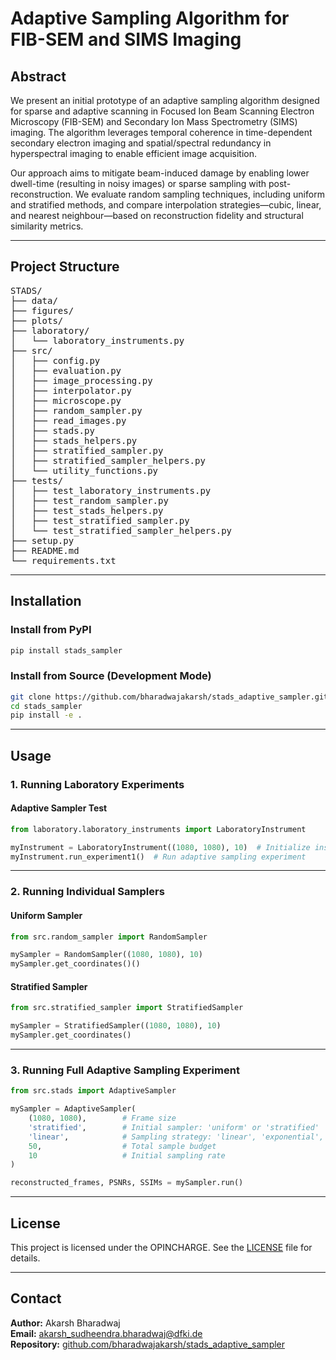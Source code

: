 # Adaptive Sampling Algorithm for FIB-SEM and SIMS Imaging

## Abstract

We present an initial prototype of an adaptive sampling algorithm designed for sparse and adaptive scanning in Focused Ion Beam Scanning Electron Microscopy (FIB-SEM) and Secondary Ion Mass Spectrometry (SIMS) imaging. The algorithm leverages temporal coherence in time-dependent secondary electron imaging and spatial/spectral redundancy in hyperspectral imaging to enable efficient image acquisition.

Our approach aims to mitigate beam-induced damage by enabling lower dwell-time (resulting in noisy images) or sparse sampling with post-reconstruction. We evaluate random sampling techniques, including uniform and stratified methods, and compare interpolation strategies—cubic, linear, and nearest neighbour—based on reconstruction fidelity and structural similarity metrics.

---

## Project Structure

<pre>
STADS/
├── data/
├── figures/
├── plots/
├── laboratory/
│   └── laboratory_instruments.py
├── src/
│   ├── config.py
│   ├── evaluation.py
│   ├── image_processing.py
│   ├── interpolator.py
│   ├── microscope.py
│   ├── random_sampler.py
│   ├── read_images.py
│   ├── stads.py
│   ├── stads_helpers.py
│   ├── stratified_sampler.py
│   ├── stratified_sampler_helpers.py
│   └── utility_functions.py
├── tests/
│   ├── test_laboratory_instruments.py
│   ├── test_random_sampler.py
│   ├── test_stads_helpers.py
│   ├── test_stratified_sampler.py
│   └── test_stratified_sampler_helpers.py
├── setup.py
├── README.md
└── requirements.txt
</pre>

---

## Installation

### Install from PyPI

```bash
pip install stads_sampler
```

### Install from Source (Development Mode)

```bash
git clone https://github.com/bharadwajakarsh/stads_adaptive_sampler.git
cd stads_sampler
pip install -e .
```

---

## Usage

### 1. Running Laboratory Experiments

#### Adaptive Sampler Test

```python
from laboratory.laboratory_instruments import LaboratoryInstrument

myInstrument = LaboratoryInstrument((1080, 1080), 10)  # Initialize instrument
myInstrument.run_experiment1()  # Run adaptive sampling experiment
```

---

### 2. Running Individual Samplers

#### Uniform Sampler

```python
from src.random_sampler import RandomSampler

mySampler = RandomSampler((1080, 1080), 10)
mySampler.get_coordinates()()
```

#### Stratified Sampler

```python
from src.stratified_sampler import StratifiedSampler

mySampler = StratifiedSampler((1080, 1080), 10)
mySampler.get_coordinates()
```

---

### 3. Running Full Adaptive Sampling Experiment

```python
from src.stads import AdaptiveSampler

mySampler = AdaptiveSampler(
    (1080, 1080),        # Frame size
    'stratified',        # Initial sampler: 'uniform' or 'stratified'
    'linear',            # Sampling strategy: 'linear', 'exponential', etc.
    50,                  # Total sample budget
    10                   # Initial sampling rate
)

reconstructed_frames, PSNRs, SSIMs = mySampler.run()
```

---

## License

This project is licensed under the OPINCHARGE. See the [LICENSE](LICENSE) file for details.

---

## Contact

**Author:** Akarsh Bharadwaj  
**Email:** akarsh_sudheendra.bharadwaj@dfki.de  
**Repository:** [github.com/bharadwajakarsh/stads_adaptive_sampler](https://github.com/bharadwajakarsh/stads_adaptive_sampler)

